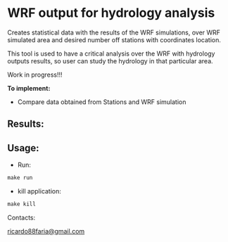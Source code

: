# WRF output for hydrology analysis
Creates statistical data with the results of the  WRF simulations, over WRF simulated area and desired number off stations with coordinates location.

This tool is used to have a critical analysis over the WRF with hydrology outputs results, so user can study the hydrology in that particular area.

Work in progress!!!

**To implement:**

* Compare data obtained from Stations and WRF simulation

## Results:


## Usage:

* Run:
```r
make run
```

* kill application:
```r
make kill
```

Contacts:

<ricardo88faria@gmail.com>
